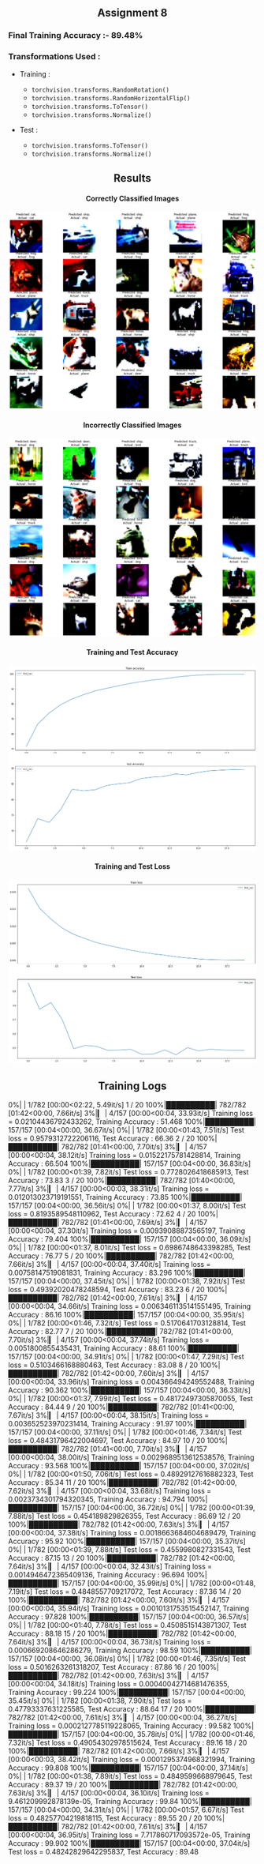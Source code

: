 <h2 align ='center'> Assignment 8 </h2> 

### Final Training Accuracy :- 89.48%

### Transformations Used :
- Training :
    
    -  `torchvision.transforms.RandomRotation()`
    -  `torchvision.transforms.RandomHorizontalFlip()`
    -  `torchvision.transforms.ToTensor()`
    -  `torchvision.transforms.Normalize()`

- Test :
    -  `torchvision.transforms.ToTensor()`
    -  `torchvision.transforms.Normalize()`

<h2 align = 'center'> Results </h2>

<h4 align = 'center'>   Correctly Classified Images </h4>

![](images/correctly_classified_images.png)

<h4 align = 'center'>   Incorrectly Classified Images </h4>

![](images/misclassified_images.png)

<h4 align = 'center'>   Training and Test Accuracy </h4>

![](images/summary_plot_for_runs_acc.png)

<h4 align = 'center'>   Training and Test Loss </h4>

![](images/summary_plot_for_runs_loss.png)


<h2 align = 'center'> Training Logs </h2>

0%|          | 1/782 [00:00<02:22,  5.49it/s]
1 / 20
100%|██████████| 782/782 [01:42<00:00,  7.66it/s]
  3%|▎         | 4/157 [00:00<00:04, 33.93it/s]
 Training loss = 0.02104436792433262, Training Accuracy : 51.468
100%|██████████| 157/157 [00:04<00:00, 36.67it/s]
  0%|          | 1/782 [00:00<01:43,  7.51it/s]
 Test loss = 0.9579312722206116, Test Accuracy : 66.36
2 / 20
100%|██████████| 782/782 [01:41<00:00,  7.70it/s]
  3%|▎         | 4/157 [00:00<00:04, 38.12it/s]
 Training loss = 0.01522175781428814, Training Accuracy : 66.504
100%|██████████| 157/157 [00:04<00:00, 36.83it/s]
  0%|          | 1/782 [00:00<01:39,  7.82it/s]
 Test loss = 0.7728026418685913, Test Accuracy : 73.83
3 / 20
100%|██████████| 782/782 [01:40<00:00,  7.77it/s]
  3%|▎         | 4/157 [00:00<00:03, 38.31it/s]
 Training loss = 0.012013023719191551, Training Accuracy : 73.85
100%|██████████| 157/157 [00:04<00:00, 36.56it/s]
  0%|          | 1/782 [00:00<01:37,  8.00it/s]
 Test loss = 0.8193589548110962, Test Accuracy : 72.62
4 / 20
100%|██████████| 782/782 [01:41<00:00,  7.69it/s]
  3%|▎         | 4/157 [00:00<00:04, 37.30it/s]
 Training loss = 0.00939088873565197, Training Accuracy : 79.404
100%|██████████| 157/157 [00:04<00:00, 36.09it/s]
  0%|          | 1/782 [00:00<01:37,  8.01it/s]
 Test loss = 0.6986748643398285, Test Accuracy : 76.77
5 / 20
100%|██████████| 782/782 [01:42<00:00,  7.66it/s]
  3%|▎         | 4/157 [00:00<00:04, 37.40it/s]
 Training loss = 0.00758147519081831, Training Accuracy : 83.296
100%|██████████| 157/157 [00:04<00:00, 37.45it/s]
  0%|          | 1/782 [00:00<01:38,  7.92it/s]
 Test loss = 0.49392020478248594, Test Accuracy : 83.23
6 / 20
100%|██████████| 782/782 [01:42<00:00,  7.61it/s]
  3%|▎         | 4/157 [00:00<00:04, 34.66it/s]
 Training loss = 0.0063461135141551495, Training Accuracy : 86.16
100%|██████████| 157/157 [00:04<00:00, 35.95it/s]
  0%|          | 1/782 [00:00<01:46,  7.32it/s]
 Test loss = 0.5170641703128814, Test Accuracy : 82.77
7 / 20
100%|██████████| 782/782 [01:41<00:00,  7.70it/s]
  3%|▎         | 4/157 [00:00<00:04, 37.74it/s]
 Training loss = 0.0051800855435431, Training Accuracy : 88.61
100%|██████████| 157/157 [00:04<00:00, 34.91it/s]
  0%|          | 1/782 [00:00<01:47,  7.29it/s]
 Test loss = 0.5103466168880463, Test Accuracy : 83.08
8 / 20
100%|██████████| 782/782 [01:42<00:00,  7.60it/s]
  3%|▎         | 4/157 [00:00<00:04, 33.96it/s]
 Training loss = 0.004366494249552488, Training Accuracy : 90.362
100%|██████████| 157/157 [00:04<00:00, 36.33it/s]
  0%|          | 1/782 [00:00<01:37,  7.99it/s]
 Test loss = 0.48172497305870055, Test Accuracy : 84.44
9 / 20
100%|██████████| 782/782 [01:41<00:00,  7.67it/s]
  3%|▎         | 4/157 [00:00<00:04, 38.15it/s]
 Training loss = 0.003652523970231414, Training Accuracy : 91.97
100%|██████████| 157/157 [00:04<00:00, 37.11it/s]
  0%|          | 1/782 [00:00<01:46,  7.34it/s]
 Test loss = 0.48431796422004697, Test Accuracy : 84.97
10 / 20
100%|██████████| 782/782 [01:41<00:00,  7.70it/s]
  3%|▎         | 4/157 [00:00<00:04, 38.00it/s]
 Training loss = 0.0029689513612538576, Training Accuracy : 93.568
100%|██████████| 157/157 [00:04<00:00, 37.02it/s]
  0%|          | 1/782 [00:00<01:50,  7.06it/s]
 Test loss = 0.48929127616882323, Test Accuracy : 85.34
11 / 20
100%|██████████| 782/782 [01:42<00:00,  7.62it/s]
  3%|▎         | 4/157 [00:00<00:04, 33.68it/s]
 Training loss = 0.0023734301794320345, Training Accuracy : 94.794
100%|██████████| 157/157 [00:04<00:00, 36.72it/s]
  0%|          | 1/782 [00:00<01:39,  7.88it/s]
 Test loss = 0.454189829826355, Test Accuracy : 86.69
12 / 20
100%|██████████| 782/782 [01:42<00:00,  7.63it/s]
  3%|▎         | 4/157 [00:00<00:04, 37.38it/s]
 Training loss = 0.0018663684604689479, Training Accuracy : 95.92
100%|██████████| 157/157 [00:04<00:00, 35.37it/s]
  0%|          | 1/782 [00:00<01:39,  7.88it/s]
 Test loss = 0.4559980827331543, Test Accuracy : 87.15
13 / 20
100%|██████████| 782/782 [01:42<00:00,  7.64it/s]
  3%|▎         | 4/157 [00:00<00:04, 32.43it/s]
 Training loss = 0.0014946472365409136, Training Accuracy : 96.694
100%|██████████| 157/157 [00:04<00:00, 35.99it/s]
  0%|          | 1/782 [00:00<01:48,  7.19it/s]
 Test loss = 0.4848557709217072, Test Accuracy : 87.36
14 / 20
100%|██████████| 782/782 [01:42<00:00,  7.60it/s]
  3%|▎         | 4/157 [00:00<00:04, 35.94it/s]
 Training loss = 0.0010131753515452147, Training Accuracy : 97.828
100%|██████████| 157/157 [00:04<00:00, 36.57it/s]
  0%|          | 1/782 [00:00<01:40,  7.78it/s]
 Test loss = 0.4508515143871307, Test Accuracy : 88.18
15 / 20
100%|██████████| 782/782 [01:42<00:00,  7.64it/s]
  3%|▎         | 4/157 [00:00<00:04, 36.73it/s]
 Training loss = 0.000669208646286279, Training Accuracy : 98.59
100%|██████████| 157/157 [00:04<00:00, 36.08it/s]
  0%|          | 1/782 [00:00<01:46,  7.35it/s]
 Test loss = 0.5016263261318207, Test Accuracy : 87.86
16 / 20
100%|██████████| 782/782 [01:42<00:00,  7.63it/s]
  3%|▎         | 4/157 [00:00<00:04, 34.18it/s]
 Training loss = 0.00040042714681476355, Training Accuracy : 99.224
100%|██████████| 157/157 [00:04<00:00, 35.45it/s]
  0%|          | 1/782 [00:00<01:38,  7.90it/s]
 Test loss = 0.47793337631225585, Test Accuracy : 88.64
17 / 20
100%|██████████| 782/782 [01:42<00:00,  7.61it/s]
  3%|▎         | 4/157 [00:00<00:04, 36.27it/s]
 Training loss = 0.0002127785119228065, Training Accuracy : 99.582
100%|██████████| 157/157 [00:04<00:00, 35.78it/s]
  0%|          | 1/782 [00:00<01:46,  7.32it/s]
 Test loss = 0.49054302978515624, Test Accuracy : 89.16
18 / 20
100%|██████████| 782/782 [01:42<00:00,  7.66it/s]
  3%|▎         | 4/157 [00:00<00:03, 38.42it/s]
 Training loss = 0.0001295374968321994, Training Accuracy : 99.808
100%|██████████| 157/157 [00:04<00:00, 37.14it/s]
  0%|          | 1/782 [00:00<01:38,  7.89it/s]
 Test loss = 0.4849599668979645, Test Accuracy : 89.37
19 / 20
100%|██████████| 782/782 [01:42<00:00,  7.63it/s]
  3%|▎         | 4/157 [00:00<00:04, 36.10it/s]
 Training loss = 9.461209992878139e-05, Training Accuracy : 99.84
100%|██████████| 157/157 [00:04<00:00, 34.31it/s]
  0%|          | 1/782 [00:00<01:57,  6.67it/s]
 Test loss = 0.48257704219818115, Test Accuracy : 89.55
20 / 20
100%|██████████| 782/782 [01:42<00:00,  7.61it/s]
  3%|▎         | 4/157 [00:00<00:04, 36.95it/s]
 Training loss = 7.717860717093572e-05, Training Accuracy : 99.902
100%|██████████| 157/157 [00:04<00:00, 37.04it/s]
 Test loss = 0.48242829642295837, Test Accuracy : 89.48